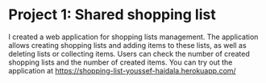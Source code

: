 # Project 1: Shared shopping list

I created a web application for shopping lists management. The application allows creating shopping lists and adding items to these lists, as well as deleting lists or collecting items. Users can check the number of created shopping lists and the number of created items. You can try out the application at https://shopping-list-youssef-haidala.herokuapp.com/
